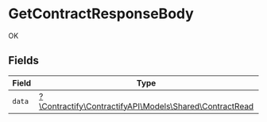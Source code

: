 # GetContractResponseBody

OK


## Fields

| Field                                                                                          | Type                                                                                           | Required                                                                                       | Description                                                                                    |
| ---------------------------------------------------------------------------------------------- | ---------------------------------------------------------------------------------------------- | ---------------------------------------------------------------------------------------------- | ---------------------------------------------------------------------------------------------- |
| `data`                                                                                         | [?\Contractify\ContractifyAPI\Models\Shared\ContractRead](../../models/shared/ContractRead.md) | :heavy_minus_sign:                                                                             | N/A                                                                                            |